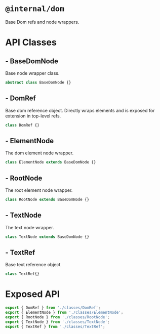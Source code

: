 # `@internal/dom`

Base Dom refs and node wrappers.

# API Classes

## - BaseDomNode

Base node wrapper class.

```TypeScript
abstract class BaseDomNode {}
```

## - DomRef

Base dom reference object. Directly wraps elements and is exposed for extension in top-level refs.

```TypeScript
class DomRef {}
```

## - ElementNode

The dom element node wrapper.

```TypeScript
class ElementNode extends BaseDomNode {}
```

## - RootNode

The root element node wrapper.

```TypeScript
class RootNode extends BaseDomNode {}
```

## - TextNode

The text node wrapper.

```TypeScript
class TextNode extends BaseDomNode {}
```

## - TextRef

Base text reference object

```TypeScript
class TextRef{}
```

# Exposed API

```js
export { DomRef } from './classes/DomRef';
export { ElementNode } from './classes/ElementNode';
export { RootNode } from './classes/RootNode';
export { TextNode } from './classes/TextNode';
export { TextRef } from './classes/TextRef';
```
